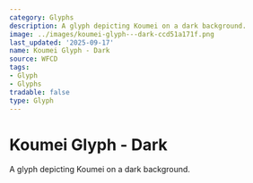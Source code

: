 ```yaml
---
category: Glyphs
description: A glyph depicting Koumei on a dark background.
image: ../images/koumei-glyph---dark-ccd51a171f.png
last_updated: '2025-09-17'
name: Koumei Glyph - Dark
source: WFCD
tags:
- Glyph
- Glyphs
tradable: false
type: Glyph
---
```


# Koumei Glyph - Dark

A glyph depicting Koumei on a dark background.


